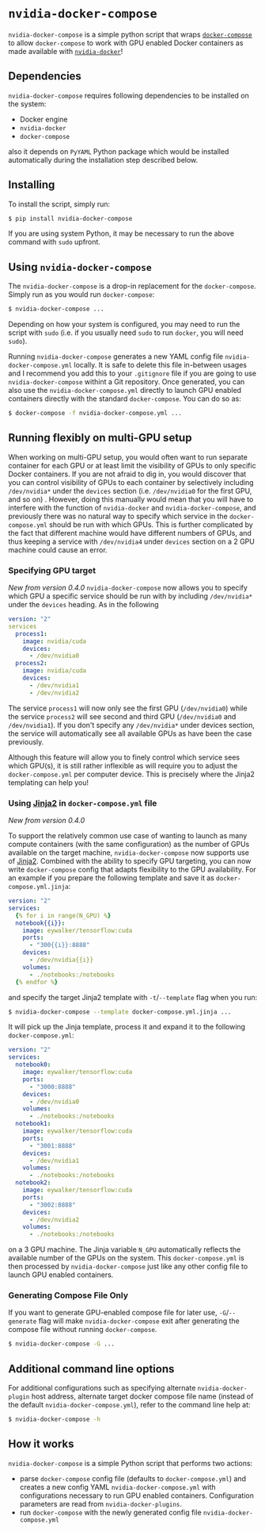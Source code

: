 # `nvidia-docker-compose`
`nvidia-docker-compose` is a simple python script that wraps [`docker-compose`](https://docs.docker.com/compose/) to allow `docker-compose` to work with GPU enabled Docker containers as made available with [`nvidia-docker`](https://github.com/NVIDIA/nvidia-docker)!

## Dependencies
`nvidia-docker-compose` requires following dependencies to be installed on the system:
* Docker engine
* `nvidia-docker`
* `docker-compose`

also it depends on `PyYAML` Python package which would be installed automatically during the installation step described below.

## Installing
To install the script, simply run:

```bash
$ pip install nvidia-docker-compose
```

If you are using system Python, it may be necessary to run the above command with `sudo` upfront.

## Using `nvidia-docker-compose`
The `nvidia-docker-compose` is a drop-in replacement for the `docker-compose`. Simply run as you would run `docker-compose`:
```bash
$ nvidia-docker-compose ...
```
Depending on how your system is configured, you may need to run the script with `sudo` (i.e. if you usually need `sudo` to run `docker`, you will need `sudo`).

Running `nvidia-docker-compose` generates a new YAML config file `nvidia-docker-compose.yml` locally. It is safe to delete this file in-between usages and I recommend you add this to your `.gitignore` file if you are going to use `nvidia-docker-compose` withint a Git repository. Once generated, you can also use the `nvidia-docker-compose.yml` directly to launch GPU enabled containers directly with the standard `docker-compose`. You can do so as:
```bash
$ docker-compose -f nvidia-docker-compose.yml ...
```

## Running flexibly on multi-GPU setup

When working on multi-GPU setup, you would often want to run separate container for each GPU or at least limit the visibility of GPUs to only specific Docker containers. If you are not afraid to dig in, you would discover that you can control visibility of GPUs to each container by selectively including `/dev/nvidia*` under the `devices` section (i.e. `/dev/nvidia0` for the first GPU, and so on) . However, doing this manually would mean that you will have to interfere with the function of `nvidia-docker` and `nvidia-docker-compose`, and previously there was no natural way to specify which service in the `docker-compose.yml` should be run with which GPUs. This is further complicated by the fact that different machine would have different numbers of GPUs, and thus keeping a service with `/dev/nvidia4` under `devices` section on a 2 GPU machine could cause an error.

### Specifying GPU target
*New from version 0.4.0*
`nvidia-docker-compose` now allows you to specify which GPU a specific service should be run with by including `/dev/nvidia*` under the `devices` heading. As in the following

```yaml
version: "2"
services
  process1:
    image: nvidia/cuda
    devices:
      - /dev/nvidia0
  process2:
    image: nvidia/cuda
    devices:
      - /dev/nvidia1
      - /dev/nvidia2
```

The service `process1` will now only see the first GPU (`/dev/nvidia0`) while the service `process2` will see second and third GPU (`/dev/nvidia0` and `/dev/nvidia1`). If you don't specify any `/dev/nvidia*` under devices section, the service will automatically see all available GPUs as have been the case previously.

Although this feature will allow you to finely control which service sees which GPU(s), it is still rather inflexible as will require you to adjust the `docker-compose.yml` per computer device. This is precisely where the Jinja2 templating can help you! 

### Using [Jinja2](http://jinja.pocoo.org/) in `docker-compose.yml` file 
*New from version 0.4.0*

To support the relatively common use case of wanting to launch as many compute containers (with the same configuration) as the number of GPUs available on the target machine, `nvidia-docker-compose` now supports use of [Jinja2](http://jinja.pocoo.org/). Combined with the ability to specify GPU targeting, you can now write `docker-compose` config that adapts flexibility to the GPU availability. For an example if you prepare the following template and save it as `docker-compose.yml.jinja`:

```yaml
version: "2"
services:
  {% for i in range(N_GPU) %}
  notebook{{i}}:
    image: eywalker/tensorflow:cuda
    ports:
      - "300{{i}}:8888"
    devices:
      - /dev/nvidia{{i}}
    volumes:
      - ./notebooks:/notebooks
  {% endfor %}
```

and specify the target Jinja2 template with `-t`/`--template` flag when you run:

```bash
$ nvidia-docker-compose --template docker-compose.yml.jinja ...
```

It will pick up the Jinja template, process it and expand it to the following `docker-compose.yml`:

```yaml
version: "2"
services:
  notebook0:
    image: eywalker/tensorflow:cuda
    ports:
      - "3000:8888"
    devices:
      - /dev/nvidia0
    volumes:
      - ./notebooks:/notebooks
  notebook1:
    image: eywalker/tensorflow:cuda
    ports:
      - "3001:8888"
    devices:
      - /dev/nvidia1
    volumes:
      - ./notebooks:/notebooks
  notebook2:
    image: eywalker/tensorflow:cuda
    ports:
      - "3002:8888"
    devices:
      - /dev/nvidia2
    volumes:
      - ./notebooks:/notebooks
```
on a 3 GPU machine. The Jinja variable `N_GPU` automatically reflects the available number of the GPUs on the system. This `docker-compose.yml` is then processed by `nvidia-docker-compose` just like any other config file to launch GPU enabled containers.

### Generating Compose File Only

If you want to generate GPU-enabled compose file for later use, `-G`/`--generate` flag will make `nvidia-docker-compose` exit after generating the compose file without running `docker-compose`.

```bash
$ nvidia-docker-compose -G ...
```

## Additional command line options
For additional configurations such as specifying alternate `nvidia-docker-plugin` host address, alternate target docker compose file name (instead of the default `nvidia-docker-compose.yml`), refer to the command line help at:

```bash
$ nvidia-docker-compose -h
```

## How it works
`nvidia-docker-compose` is a simple Python script that performs two actions:
* parse `docker-compose` config file (defaults to `docker-compose.yml`) and creates a new config YAML `nvidia-docker-compose.yml` with configurations necessary to run GPU enabled containers. Configuration parameters are read from `nvidia-docker-plugins`.
* run `docker-compose` with the newly generated config file `nvidia-docker-compose.yml`

